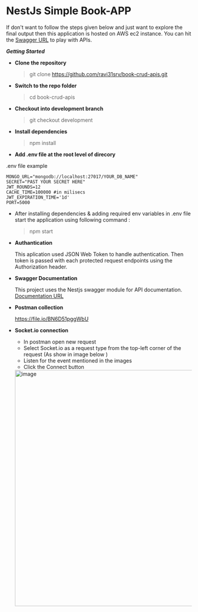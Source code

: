 # NestJs Simple Book-APP

If don't want to follow the steps given below and just want to explore the final output then this application is hosted on AWS ec2 instance. You can hit the [Swagger URL](http://3.111.219.124:5000/Doc) to play with APIs.

**_Getting Started_**

- **Clone the repository**

  > git clone https://github.com/ravi31srv/book-crud-apis.git

- **Switch to the repo folder**

  > cd book-crud-apis

- **Checkout into development branch**

  > git checkout development

- **Install dependencies**

  > npm install

- **Add .env file at the root level of direcory**

.env file example

```Dotenv
MONGO_URL="mongodb://localhost:27017/YOUR_DB_NAME"
SECRET="PAST YOUR SECRET HERE"
JWT_ROUNDS=12
CACHE_TIME=100000 #in milisecs
JWT_EXPIRATION_TIME='1d'
PORT=5000

```

- After installing dependencies & adding required env variables in .env file start the application using following command :

  > npm start

- **Authantication**

  This aplication used JSON Web Token to handle authentication. Then token is passed with each protected request endpoints using the Authorization header.

- **Swagger Documentation**

  This project uses the Nestjs swagger module for API documentation.
  [Documentation URL](http://3.111.219.124:5000/Doc)

- **Postman collection**

  https://file.io/BN6D51pggWbU

- **Socket.io connection**

  - In postman open new request
  - Select Socket.io as a request type from the top-left corner of the request (As show in image below )
  - Listen for the event mentioned in the images
  - Click the Connect button

  <img width="639" alt="image" src="https://github.com/ravi31srv/book-crud-apis/assets/34208768/648f6e67-d4c3-4560-a47d-2482ae3f4f0a">
